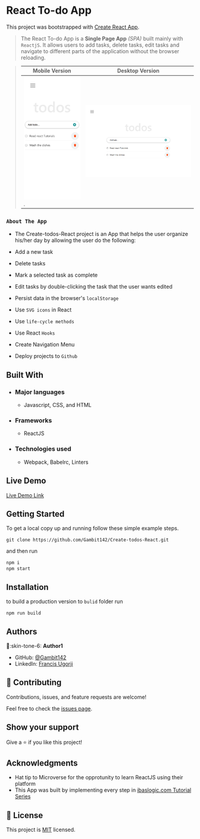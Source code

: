 # React To-do App

This project was bootstrapped with [Create React App](https://github.com/facebook/create-react-app).

> The React To-do App is a **Single Page App** _(SPA)_ built mainly with `ReactjS`. It allows users to add tasks, delete tasks, edit tasks and navigate to different parts of the application without the browser reloading.

> |Mobile Version|Desktop Version
> |--------------|--------------|
> |![screenshot](mobile-view.png).|![screenshot2](desktop-view.png)|

### `About The App`

- The Create-todos-React project is an App that helps the user organize his/her day by allowing the user do the following:

- Add a new task
  
- Delete tasks

- Mark a selected task as complete

- Edit tasks by double-clicking the task that the user wants edited
  
- Persist data in the browser's `localStorage`

- Use `SVG icons` in React
- Use `life-cycle methods`
- Use React `Hooks`
- Create Navigation Menu
- Deploy projects to `Github`

## Built With

- ### Major languages
  - Javascript, CSS, and HTML
- ### Frameworks
  - ReactJS
- ### Technologies used
  - Webpack, Babelrc, Linters

## Live Demo

[Live Demo Link](https://livedemo.com)


## Getting Started

To get a local copy up and running follow these simple example steps.

```
git clone https://github.com/Gambit142/Create-todos-React.git
```

and then run

```
npm i
npm start
```

## Installation

to build a production version to `bulid` folder run

```
npm run build
```

## Authors

:man::skin-tone-6: **Author1**

- GitHub: [@Gambit142](https://github.com/Gambit142)
- LinkedIn: [Francis Ugorji](www.linkedin.com/in/francis-ugorji-a567b7168)


## 🤝 Contributing

Contributions, issues, and feature requests are welcome!

Feel free to check the [issues page]([../../issues/](https://github.com/Gambit142/Create-todos-React/issues)).

## Show your support

Give a ⭐️ if you like this project!

## Acknowledgments

- Hat tip to Microverse for the opprotunity to learn ReactJS using their platform
- This App was built by implementing every step in [ibaslogic.com Tutorial Series](https://ibaslogic.com/react-tutorial-for-beginners/)

## 📝 License

This project is [MIT](./MIT.md) licensed.
